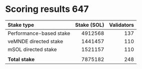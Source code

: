 # Scoring results 647

| Stake type              | Stake (SOL)    | Validators     |
|:------------------------|---------------:|---------------:|
| Performance-based stake | 4912568        | 137            |
| veMNDE directed stake   | 1441457        | 110            |
| mSOL directed stake     | 1521157        | 110            |
|                         |                |                |
| **Total stake**         | 7875182        | 248            |